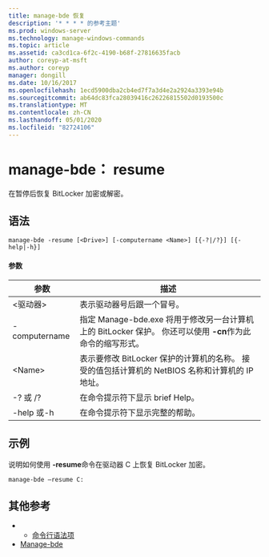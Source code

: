 ```yaml
---
title: manage-bde 恢复
description: '* * * * 的参考主题'
ms.prod: windows-server
ms.technology: manage-windows-commands
ms.topic: article
ms.assetid: ca3cd1ca-6f2c-4190-b68f-27816635facb
author: coreyp-at-msft
ms.author: coreyp
manager: dongill
ms.date: 10/16/2017
ms.openlocfilehash: 1ecd5900dba2cb4ed7f7a3d4e2a2924a3393e94b
ms.sourcegitcommit: ab64dc83fca28039416c26226815502d0193500c
ms.translationtype: MT
ms.contentlocale: zh-CN
ms.lasthandoff: 05/01/2020
ms.locfileid: "82724106"
---
```

# <a name="manage-bde-resume"></a>manage-bde： resume



在暂停后恢复 BitLocker 加密或解密。

## <a name="syntax"></a>语法

```
manage-bde -resume [<Drive>] [-computername <Name>] [{-?|/?}] [{-help|-h}]
```

#### <a name="parameters"></a>参数

|参数|描述|
|---------|-----------|
|\<驱动器>|表示驱动器号后跟一个冒号。|
|-computername|指定 Manage-bde.exe 将用于修改另一台计算机上的 BitLocker 保护。 你还可以使用 **-cn**作为此命令的缩写形式。|
|\<Name>|表示要修改 BitLocker 保护的计算机的名称。 接受的值包括计算机的 NetBIOS 名称和计算机的 IP 地址。|
|-? 或 /?|在命令提示符下显示 brief Help。|
|-help 或-h|在命令提示符下显示完整的帮助。|

## <a name="examples"></a>示例

说明如何使用 **-resume**命令在驱动器 C 上恢复 BitLocker 加密。
```
manage-bde –resume C:
```

## <a name="additional-references"></a>其他参考

-   - [命令行语法项](command-line-syntax-key.md)
-   [Manage-bde](manage-bde.md)